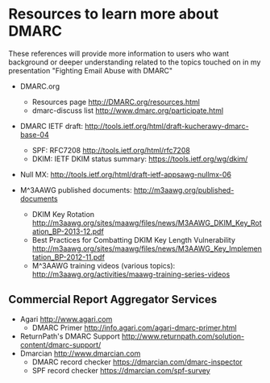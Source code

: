 # Resources to learn more about DMARC

These references will provide more information to users who want background or deeper understanding related to the topics touched on in my presentation "Fighting Email Abuse with DMARC"

* DMARC.org
  * Resources page http://DMARC.org/resources.html
  * dmarc-discuss list http://www.dmarc.org/participate.html

* DMARC IETF draft: http://tools.ietf.org/html/draft-kucherawy-dmarc-base-04
  * SPF: RFC7208 http://tools.ietf.org/html/rfc7208
  * DKIM: IETF DKIM status summary: https://tools.ietf.org/wg/dkim/

* Null MX: http://tools.ietf.org/html/draft-ietf-appsawg-nullmx-06

* M^3AAWG published documents: http://m3aawg.org/published-documents
  * DKIM Key Rotation http://m3aawg.org/sites/maawg/files/news/M3AAWG_DKIM_Key_Rotation_BP-2013-12.pdf
  * Best Practices for Combatting DKIM Key Length Vulnerability http://m3aawg.org/sites/maawg/files/news/M3AAWG_Key_Implementation_BP-2012-11.pdf
  * M^3AAWG training videos (various topics): http://m3aawg.org/activities/maawg-training-series-videos

## Commercial Report Aggregator Services
  * Agari http://www.agari.com
    * DMARC Primer http://info.agari.com/agari-dmarc-primer.html
  * ReturnPath's DMARC Support http://www.returnpath.com/solution-content/dmarc-support/
  * Dmarcian http://www.dmarcian.com
    * DMARC record checker https://dmarcian.com/dmarc-inspector
    * SPF record checker https://dmarcian.com/spf-survey
